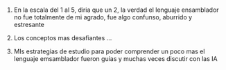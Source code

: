 ####
  1. En la escala del 1 al 5, diria que un 2, la verdad el lenguaje ensamblador no fue totalmente de mi agrado, fue algo confunso, aburrido y estresante

  2. Los conceptos mas desafiantes ...

  3. MIs estrategias de estudio para poder comprender un poco mas el lenguaje emsamblador fueron guias y muchas veces discutir con las IA
     
